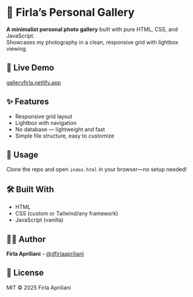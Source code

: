 # 📸 Firla’s Personal Gallery

**A minimalist personal photo gallery** built with pure HTML, CSS, and JavaScript.  
Showcases my photography in a clean, responsive grid with lightbox viewing.

## 🔗 Live Demo  
[galleryfirla.netlify.app](https://galleryfirla.netlify.app/)

## ✨ Features  
- Responsive grid layout  
- Lightbox with navigation  
- No database — lightweight and fast  
- Simple file structure, easy to customize  

## 📂 Usage  
Clone the repo and open `index.html` in your browser—no setup needed!

## 🛠 Built With  
- HTML  
- CSS (custom or Tailwind/any framework)  
- JavaScript (vanilla)

## 👩‍💻 Author  
**Firla Apriliani** – [@dfirlaapriliani](https://github.com/dfirlaapriliani)

## 📄 License  
MIT © 2025 Firla Apriliani
